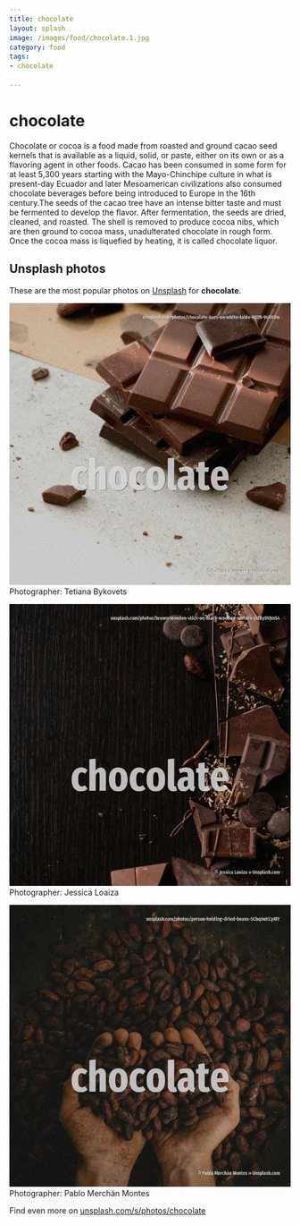 ```yaml
---
title: chocolate
layout: splash
image: /images/food/chocolate.1.jpg
category: food
tags:
- chocolate

---
```

# chocolate

Chocolate or cocoa is a food made from roasted and ground cacao seed kernels that is available as a  liquid, solid, or paste, either on its own or as a flavoring agent in other foods. Cacao has been consumed in some form for at least 5,300 years starting with the Mayo-Chinchipe  culture in what is present-day Ecuador and later Mesoamerican civilizations also consumed chocolate  beverages before being introduced to Europe in the 16th century.The seeds of the cacao tree have an  intense bitter taste and must be fermented to develop the flavor. After fermentation, the seeds are dried, cleaned, and roasted. The shell is removed to produce cocoa nibs, which are then ground to cocoa mass, unadulterated  chocolate in rough form. Once the cocoa mass is liquefied by heating, it is called chocolate liquor. 

 
## Unsplash photos
These are the most popular photos on [Unsplash](https://unsplash.com) for **chocolate**.
 
![chocolate](/images/food/chocolate.1.jpg)
Photographer:  Tetiana Bykovets
 
![chocolate](/images/food/chocolate.2.jpg)
Photographer:  Jessica Loaiza
 
![chocolate](/images/food/chocolate.3.jpg)
Photographer:  Pablo Merchán Montes
 
Find even more on [unsplash.com/s/photos/chocolate](https://unsplash.com/s/photos/chocolate)
 
